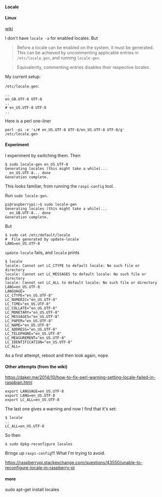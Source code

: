 #### Locale

#### Linux

[wiki](https://wiki.archlinux.org/index.php/locale)

I don't have ``locale -a`` for enabled locales. But

> Before a locale can be enabled on the system, it must be generated. This can be achieved by uncommenting applicable entries in ``/etc/locale.gen``, and running ``locale-gen``. 

> Equivalently, commenting entries disables their respective locales.

My current setup:

``/etc/locale.gen``:

```
..
en_GB.UTF-8 UTF-8
..
# en_US.UTF-8 UTF-8
..

```

Here is a perl one-liner

```
perl -pi -e 's/# en_US.UTF-8 UTF-8/en_US.UTF-8 UTF-8/g' /etc/locale.gen
```

#### Experiment

I experiment by switching them.  Then

```
$ sudo locale-gen en_US.UTF-8
Generating locales (this might take a while)...
  en_US.UTF-8... done
Generation complete.
```

This looks familiar, from running the ``raspi-config`` tool.

Run ``sudo locale-gen``.

```
pi@raspberrypi:~$ sudo locale-gen
Generating locales (this might take a while)...
  en_GB.UTF-8... done
Generation complete.
```

But

```
$ sudo cat /etc/default/locale
#  File generated by update-locale
LANG=en_US.UTF-8
```

``update-locale`` fails, and ``locale`` prints

```
$ locale
locale: Cannot set LC_CTYPE to default locale: No such file or directory
locale: Cannot set LC_MESSAGES to default locale: No such file or directory
locale: Cannot set LC_ALL to default locale: No such file or directory
LANG=en_US.UTF-8
LANGUAGE=
LC_CTYPE="en_US.UTF-8"
LC_NUMERIC="en_US.UTF-8"
LC_TIME="en_US.UTF-8"
LC_COLLATE="en_US.UTF-8"
LC_MONETARY="en_US.UTF-8"
LC_MESSAGES="en_US.UTF-8"
LC_PAPER="en_US.UTF-8"
LC_NAME="en_US.UTF-8"
LC_ADDRESS="en_US.UTF-8"
LC_TELEPHONE="en_US.UTF-8"
LC_MEASUREMENT="en_US.UTF-8"
LC_IDENTIFICATION="en_US.UTF-8"
LC_ALL=
```

As a first attempt, reboot and then look again, nope.

#### Other attempts (from the wiki)

https://daker.me/2014/10/how-to-fix-perl-warning-setting-locale-failed-in-raspbian.html

```
export LANGUAGE=en_US.UTF-8
export LANG=en_US.UTF-8
export LC_ALL=en_US.UTF-8
```

The last one gives a warning and now I find that it's set:

```
$ locale
..
LC_ALL=en_US.UTF-8
```

So then

```
$ sudo dpkg-reconfigure locales
```

Brings up ``raspi-config``!!!  What I'm trying to avoid.


https://raspberrypi.stackexchange.com/questions/43550/unable-to-reconfigure-locale-in-raspberry-pi

#### more

sudo apt-get install locales
